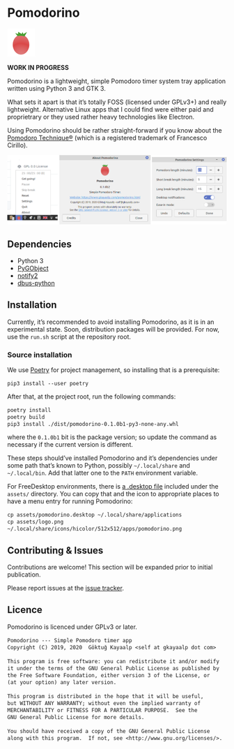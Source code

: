 # Pomodorino

<img src="assets/logo.png" width=64px alt="Pomodorino logo"/>

**WORK IN PROGRESS**

Pomodorino is a lightweight, simple Pomodoro timer system tray
application written using Python 3 and GTK 3.

What sets it apart is that it’s totally FOSS (licensed under GPLv3+)
and really lightweight.  Alternative Linux apps that I could find were
either paid and proprietrary or they used rather heavy technologies
like Electron.

Using Pomodorino should be rather straight-forward if you know about
the [Pomodoro Technique®][pt] (which is a registered trademark of
Francesco Cirillo).

[pt]: https://en.wikipedia.org/wiki/Pomodoro_Technique


<img src="assets/screenshots/grouped.png" alt="screenshots of indicator menu and application windows" />

## Dependencies

- Python 3
- [PyGObject](https://pygobject.readthedocs.io/en/latest/)
- [notify2](https://pypi.org/project/notify2/)
- [dbus-python](https://pypi.org/project/dbus-python/)

## Installation

Currently, it’s recommended to avoid installing Pomodorino, as it is
in an experimental state.  Soon, distribution packages will be
provided.  For now, use the `run.sh` script at the repository root.

### Source installation

We use [Poetry] for project management, so installing that is a
prerequisite:

    pip3 install --user poetry

[Poetry]:https://python-poetry.org/

After that, at the project root, run the following commands:

    poetry install
    poetry build
    pip3 install ./dist/pomodorino-0.1.0b1-py3-none-any.whl

where the `0.1.0b1` bit is the package version; so update the command
as necessary if the current version is different.

These steps should’ve installed Pomodorino and it’s dependencies under
some path that’s known to Python, possibly `~/.local/share` and
`~/.local/bin`. Add that latter one to the `PATH` environment
variable.

For FreeDesktop environments, there is [a .desktop
file](assets/pomodorino.desktop) included under the `assets/`
directory. You can copy that and the icon to appropriate places to
have a menu entry for running Pomodorino:

    cp assets/pomodorino.desktop ~/.local/share/applications
    cp assets/logo.png ~/.local/share/icons/hicolor/512x512/apps/pomodorino.png

## Contributing & Issues

Contributions are welcome!  This section will be expanded prior to
initial publication.

Please report issues at the [issue
tracker](https://github.com/cadadr/pomodorino/issues).

## Licence

Pomodorino is licenced under GPLv3 or later.

    Pomodorino --- Simple Pomodoro timer app
    Copyright (C) 2019, 2020  Göktuğ Kayaalp <self at gkayaalp dot com>

    This program is free software: you can redistribute it and/or modify
    it under the terms of the GNU General Public License as published by
    the Free Software Foundation, either version 3 of the License, or
    (at your option) any later version.

    This program is distributed in the hope that it will be useful,
    but WITHOUT ANY WARRANTY; without even the implied warranty of
    MERCHANTABILITY or FITNESS FOR A PARTICULAR PURPOSE.  See the
    GNU General Public License for more details.

    You should have received a copy of the GNU General Public License
    along with this program.  If not, see <http://www.gnu.org/licenses/>.
